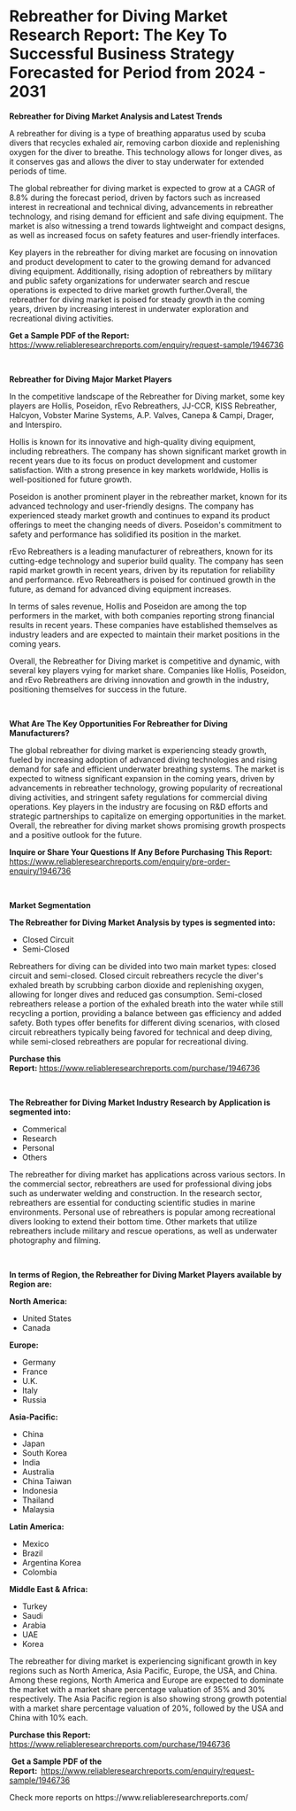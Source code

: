 <p><h1>Rebreather for Diving Market Research Report: The Key To Successful Business Strategy Forecasted for Period from 2024 - 2031</h1></p><p><strong>Rebreather for Diving Market Analysis and Latest Trends</strong></p>
<p><p>A rebreather for diving is a type of breathing apparatus used by scuba divers that recycles exhaled air, removing carbon dioxide and replenishing oxygen for the diver to breathe. This technology allows for longer dives, as it conserves gas and allows the diver to stay underwater for extended periods of time.</p><p>The global rebreather for diving market is expected to grow at a CAGR of 8.8% during the forecast period, driven by factors such as increased interest in recreational and technical diving, advancements in rebreather technology, and rising demand for efficient and safe diving equipment. The market is also witnessing a trend towards lightweight and compact designs, as well as increased focus on safety features and user-friendly interfaces.</p><p>Key players in the rebreather for diving market are focusing on innovation and product development to cater to the growing demand for advanced diving equipment. Additionally, rising adoption of rebreathers by military and public safety organizations for underwater search and rescue operations is expected to drive market growth further.Overall, the rebreather for diving market is poised for steady growth in the coming years, driven by increasing interest in underwater exploration and recreational diving activities.</p></p>
<p><strong>Get a Sample PDF of the Report:&nbsp;</strong> <a href="https://www.reliableresearchreports.com/enquiry/request-sample/1946736">https://www.reliableresearchreports.com/enquiry/request-sample/1946736</a></p>
<p>&nbsp;</p>
<p><strong>Rebreather for Diving Major Market Players</strong></p>
<p><p>In the competitive landscape of the Rebreather for Diving market, some key players are Hollis, Poseidon, rEvo Rebreathers, JJ-CCR, KISS Rebreather, Halcyon, Vobster Marine Systems, A.P. Valves, Canepa & Campi, Drager, and Interspiro.</p><p>Hollis is known for its innovative and high-quality diving equipment, including rebreathers. The company has shown significant market growth in recent years due to its focus on product development and customer satisfaction. With a strong presence in key markets worldwide, Hollis is well-positioned for future growth.</p><p>Poseidon is another prominent player in the rebreather market, known for its advanced technology and user-friendly designs. The company has experienced steady market growth and continues to expand its product offerings to meet the changing needs of divers. Poseidon's commitment to safety and performance has solidified its position in the market.</p><p>rEvo Rebreathers is a leading manufacturer of rebreathers, known for its cutting-edge technology and superior build quality. The company has seen rapid market growth in recent years, driven by its reputation for reliability and performance. rEvo Rebreathers is poised for continued growth in the future, as demand for advanced diving equipment increases.</p><p>In terms of sales revenue, Hollis and Poseidon are among the top performers in the market, with both companies reporting strong financial results in recent years. These companies have established themselves as industry leaders and are expected to maintain their market positions in the coming years.</p><p>Overall, the Rebreather for Diving market is competitive and dynamic, with several key players vying for market share. Companies like Hollis, Poseidon, and rEvo Rebreathers are driving innovation and growth in the industry, positioning themselves for success in the future.</p></p>
<p>&nbsp;</p>
<p><strong>What Are The Key Opportunities For Rebreather for Diving Manufacturers?</strong></p>
<p><p>The global rebreather for diving market is experiencing steady growth, fueled by increasing adoption of advanced diving technologies and rising demand for safe and efficient underwater breathing systems. The market is expected to witness significant expansion in the coming years, driven by advancements in rebreather technology, growing popularity of recreational diving activities, and stringent safety regulations for commercial diving operations. Key players in the industry are focusing on R&D efforts and strategic partnerships to capitalize on emerging opportunities in the market. Overall, the rebreather for diving market shows promising growth prospects and a positive outlook for the future.</p></p>
<p><strong>Inquire or Share Your Questions If Any Before Purchasing This Report:</strong> <a href="https://www.reliableresearchreports.com/enquiry/pre-order-enquiry/1946736">https://www.reliableresearchreports.com/enquiry/pre-order-enquiry/1946736</a></p>
<p>&nbsp;</p>
<p><strong>Market Segmentation</strong></p>
<p><strong>The Rebreather for Diving Market Analysis by types is segmented into:</strong></p>
<p><ul><li>Closed Circuit</li><li>Semi-Closed</li></ul></p>
<p><p>Rebreathers for diving can be divided into two main market types: closed circuit and semi-closed. Closed circuit rebreathers recycle the diver's exhaled breath by scrubbing carbon dioxide and replenishing oxygen, allowing for longer dives and reduced gas consumption. Semi-closed rebreathers release a portion of the exhaled breath into the water while still recycling a portion, providing a balance between gas efficiency and added safety. Both types offer benefits for different diving scenarios, with closed circuit rebreathers typically being favored for technical and deep diving, while semi-closed rebreathers are popular for recreational diving.</p></p>
<p><strong>Purchase this Report:&nbsp;</strong><a href="https://www.reliableresearchreports.com/purchase/1946736">https://www.reliableresearchreports.com/purchase/1946736</a></p>
<p>&nbsp;</p>
<p><strong>The Rebreather for Diving Market Industry Research by Application is segmented into:</strong></p>
<p><ul><li>Commerical</li><li>Research</li><li>Personal</li><li>Others</li></ul></p>
<p><p>The rebreather for diving market has applications across various sectors. In the commercial sector, rebreathers are used for professional diving jobs such as underwater welding and construction. In the research sector, rebreathers are essential for conducting scientific studies in marine environments. Personal use of rebreathers is popular among recreational divers looking to extend their bottom time. Other markets that utilize rebreathers include military and rescue operations, as well as underwater photography and filming.</p></p>
<p>&nbsp;</p>
<p><strong>In terms of Region, the Rebreather for Diving Market Players available by Region are:</strong></p>
<p>
    <p> <strong> North America: </strong>
        <ul>
            <li>United States</li>
            <li>Canada</li>
        </ul>
        </p> 
    <p> <strong> Europe: </strong>
        <ul>
            <li>Germany</li>
            <li>France</li>
            <li>U.K.</li>
            <li>Italy</li>
            <li>Russia</li>
        </ul>
        </p> 
    <p> <strong> Asia-Pacific: </strong>
        <ul>
            <li>China</li>
            <li>Japan</li>
            <li>South Korea</li>
            <li>India</li>
            <li>Australia</li>
            <li>China Taiwan</li>
            <li>Indonesia</li>
            <li>Thailand</li>
            <li>Malaysia</li>
        </ul>
        </p> 
    <p> <strong> Latin America: </strong>
        <ul>
            <li>Mexico</li>
            <li>Brazil</li>
            <li>Argentina Korea</li>
            <li>Colombia</li>
        </ul>
        </p> 
    <p> <strong> Middle East & Africa: </strong>
        <ul>
            <li>Turkey</li>
            <li>Saudi</li>
            <li>Arabia</li>
            <li>UAE</li>
            <li>Korea</li>
        </ul>
    </p>
    </p>
<p><p>The rebreather for diving market is experiencing significant growth in key regions such as North America, Asia Pacific, Europe, the USA, and China. Among these regions, North America and Europe are expected to dominate the market with a market share percentage valuation of 35% and 30% respectively. The Asia Pacific region is also showing strong growth potential with a market share percentage valuation of 20%, followed by the USA and China with 10% each.</p></p>
<p><strong>Purchase this Report: </strong><a href="https://www.reliableresearchreports.com/purchase/1946736">https://www.reliableresearchreports.com/purchase/1946736</a></p>
<p>&nbsp;<strong>Get a Sample PDF of the Report:&nbsp;&nbsp;</strong><a href="https://www.reliableresearchreports.com/enquiry/request-sample/1946736">https://www.reliableresearchreports.com/enquiry/request-sample/1946736</a></p>
<p><strong></strong></p>
<p>Check more reports on https://www.reliableresearchreports.com/</p>